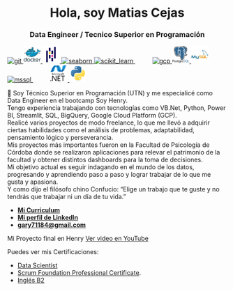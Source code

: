 <h1 align="center">Hola, soy Matias Cejas</h1>
<h3 align="center">Data Engineer / Tecnico Superior en Programación</h3>
<p align="left"> 
<a href="https://git-scm.com/" target="_blank" rel="noreferrer"> <img src="https://www.vectorlogo.zone/logos/git-scm/git-scm-icon.svg" alt="git" width="40" height="40"/> </a> 
<a href="https://www.docker.com/" target="_blank" rel="noreferrer"> <img src="https://raw.githubusercontent.com/devicons/devicon/master/icons/docker/docker-original-wordmark.svg" alt="docker" width="40" height="40"/> </a> 
<a href="https://pandas.pydata.org/" target="_blank" rel="noreferrer"> <img src="https://raw.githubusercontent.com/devicons/devicon/2ae2a900d2f041da66e950e4d48052658d850630/icons/pandas/pandas-original.svg" alt="pandas" width="40" height="40"/> 
<a href="https://seaborn.pydata.org/" target="_blank" rel="noreferrer"> <img src="https://seaborn.pydata.org/_images/logo-mark-lightbg.svg" alt="seaborn" width="40" height="40"/> </a> 
<a href="https://scikit-learn.org/" target="_blank" rel="noreferrer"> <img src="https://upload.wikimedia.org/wikipedia/commons/0/05/Scikit_learn_logo_small.svg" alt="scikit_learn" width="40" height="40"/> </a> 
&nbsp;&nbsp;&nbsp;&nbsp;
&nbsp;&nbsp;&nbsp;&nbsp;
<a href="https://cloud.google.com" target="_blank" rel="noreferrer"> <img src="https://www.vectorlogo.zone/logos/google_cloud/google_cloud-icon.svg" alt="gcp" width="40" height="40"/> </a> 
</a> <a href="https://www.postgresql.org" target="_blank" rel="noreferrer"> <img src="https://raw.githubusercontent.com/devicons/devicon/master/icons/postgresql/postgresql-original-wordmark.svg" alt="postgresql" width="40" height="40"/> 
<a href="https://www.mysql.com/" target="_blank" rel="noreferrer"> <img src="https://raw.githubusercontent.com/devicons/devicon/master/icons/mysql/mysql-original-wordmark.svg" alt="mysql" width="40" height="40"/> </a> 
<a href="https://www.microsoft.com/en-us/sql-server" target="_blank" rel="noreferrer"> <img src="https://www.svgrepo.com/show/303229/microsoft-sql-server-logo.svg" alt="mssql" width="40" height="40"/> </a> 
&nbsp;&nbsp;&nbsp;&nbsp;
&nbsp;&nbsp;&nbsp;&nbsp;
<a href="https://dotnet.microsoft.com/" target="_blank" rel="noreferrer"> <img src="https://raw.githubusercontent.com/devicons/devicon/master/icons/dot-net/dot-net-original-wordmark.svg" alt="dotnet" width="40" height="40"/> </a> 
</a> <a href="https://www.python.org" target="_blank" rel="noreferrer"> <img src="https://raw.githubusercontent.com/devicons/devicon/master/icons/python/python-original.svg" alt="python" width="40" height="40"/> </a> 


📄 Soy Técnico Superior en Programación (UTN) y me especialicé como Data Engineer en el bootcamp Soy Henry.  
Tengo experiencia trabajando con tecnologías como VB.Net, Python, Power BI, Streamlit, SQL, BigQuery, Google Cloud Platform (GCP).  
Realicé varios proyectos de modo freelance, lo que me llevó a adquirir ciertas habilidades como el análisis de problemas, adaptabilidad, pensamiento lógico y perseverancia.  
Mis proyectos más importantes fueron en la Facultad de Psicología de Córdoba donde se realizaron aplicaciones para relevar el patrimonio de la facultad y obtener distintos dashboards para la toma de decisiones.  
Mi objetivo actual es seguir indagando en el mundo de los datos, progresando y aprendiendo paso a paso y lograr trabajar de lo que me gusta y apasiona.  
Y como dijo el filósofo chino Confucio: “Elige un trabajo que te guste y no tendrás que trabajar ni un día de tu vida.”

- <a href="https://drive.google.com/file/d/1Lla_8_CD-XB8MnofRnikgiBt-4p4Fw8M/view?usp=sharing" target="_blank" rel="noreferrer">**Mi Curriculum**</a>
- <a href="https://www.linkedin.com/in/matias-cejas71184/" target="_blank" rel="noreferrer">**Mi perfil de LinkedIn**</a>
- **gary71184@gmail.com**

Mi Proyecto final en Henry 
[Ver video en YouTube](https://www.youtube.com/watch?v=TFum54FvwY4)

Puedes ver mis Certificaciones: 
- [Data Scientist](https://certificates.soyhenry.com/new-cert?id=75b573dcf982d20514db5d1492773a0603f53c1909fdf033d0e64117c5fa47a9)
- [Scrum Foundation Professional Certificate](https://drive.google.com/file/d/1yZfn9AlCoZhCUwJxENi66978AyyZG0R5/view).
- [Inglés B2](https://www.efset.org/cert/1YCJJ5)







